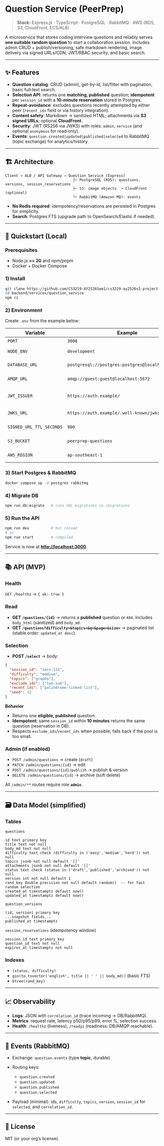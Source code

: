 # Question Service (PeerPrep)

> **Stack:** Express.js · TypeScript · PostgreSQL · RabbitMQ · AWS (RDS, S3, CloudFront, ECS/ALB)

A microservice that stores coding interview questions and reliably serves **one suitable random question** to start a collaboration session. Includes admin CRUD + publish/versioning, safe markdown rendering, image delivery via signed URLs/CDN, JWT/RBAC security, and basic search.

---

## ✨ Features

* **Question catalog**: CRUD (admin), get-by-id, list/filter with pagination, basic full‑text search.
* **Selection API**: returns one **matching, published** question; **idempotent** per `session_id` with a **10‑minute reservation** stored in Postgres.
* **Repeat‑avoidance**: excludes questions recently attempted by either peer (`recent_ids` field or via history integration).
* **Content safety**: Markdown → sanitized HTML; attachments via **S3 signed URLs**; optional **CloudFront**.
* **Security**: JWT (RS256 via JWKS) with roles: `admin`, `service` (and optional `anonymous` for read‑only).
* **Events**: `question.created|updated|published|selected` to RabbitMQ (topic exchange) for analytics/history.

---

## 🏗 Architecture

```
Client → ALB / API Gateway → Question Service (Express)
                               ├─ PostgreSQL (RDS): questions, versions, session_reservations
                               ├─ S3: image objects  → CloudFront (optional)
                               └─ RabbitMQ (Amazon MQ): events
```

* **No Redis required**: idempotency/reservations are persisted in Postgres for simplicity.
* **Search**: Postgres FTS (upgrade path to OpenSearch/Elastic if needed).

---

## 🚀 Quickstart (Local)

### Prerequisites

* Node.js **>= 20** and npm/pnpm
* Docker + Docker Compose

### 1) Install

```bash
git clone https://github.com/CS3219-AY2526Sem1/cs3219-ay2526s1-project-g04.git
cd backend/services/question_service
npm ci
```

### 2) Environment

Create `.env` from the example below:

| Variable                 | Example                                            | Notes                  |
| ------------------------ | -------------------------------------------------- | ---------------------- |
| `PORT`                   | `3000`                                             | Service port           |
| `NODE_ENV`               | `development`                                      | `production` in prod   |
| `DATABASE_URL`           | `postgresql://postgres:postgres@localhost:5432/qs` | Postgres DSN           |
| `AMQP_URL`               | `amqp://guest:guest@localhost:5672`                | RabbitMQ connection    |
| `JWT_ISSUER`             | `https://auth.example/`                            | Token issuer to verify |
| `JWKS_URL`               | `https://auth.example/.well-known/jwks.json`       | Public keys (RS256)    |
| `SIGNED_URL_TTL_SECONDS` | `900`                                              | Default: 15 minutes    |
| `S3_BUCKET`              | `peerprep-questions`                               | Bucket for attachments |
| `AWS_REGION`             | `ap-southeast-1`                                   | Region for S3/signing  |

### 3) Start Postgres & RabbitMQ

```bash
docker compose up -d postgres rabbitmq
```

### 4) Migrate DB

```bash
npm run db:migrate   # runs SQL migrations in /migrations
```

### 5) Run the API

```bash
npm run dev          # hot reload
# or
npm run start        # compiled
```

Service is now at **[http://localhost:3000](http://localhost:3000)**.

---

## 📚 API (MVP)

### Health

`GET /healthz` → `{ ok: true }`

### Read

* **GET `/questions/{id}`** → returns a **published** question or `404`. Includes `body_html` (sanitized) and `body_md`.
* **GET `/questions?difficulty=&topics=&q=&page=&size=`** → paginated list (stable order: `updated_at desc`).

### Selection

* **POST `/select`** → body:

```json
{
  "session_id": "sess-123",
  "difficulty": "medium",
  "topics": ["graphs"],
  "exclude_ids": ["two-sum"],
  "recent_ids": ["palindrome-linked-list"],
  "seed": 42
}
```

**Behavior**

* Returns one **eligible, published** question.
* **Idempotent**: same `session_id` within **10 minutes** returns the same question (reservation in DB).
* Respects `exclude_ids`/`recent_ids` when possible; falls back if the pool is too small.

### Admin (if enabled)

* `POST /admin/questions` → create (`draft`)
* `PATCH /admin/questions/{id}` → edit
* `POST /admin/questions/{id}/publish` → publish & version
* `DELETE /admin/questions/{id}` → archive (soft delete)

All `/admin/**` routes require role **`admin`**.

---

## 🗃 Data Model (simplified)

### Tables

`questions`

```
id text primary key
title text not null
body_md text not null
difficulty text check (difficulty in ('easy','medium','hard')) not null
topics jsonb not null default '[]'
attachments jsonb not null default '[]'
status text check (status in ('draft','published','archived')) not null
version int not null default 1
rand_key double precision not null default random()  -- for fast random selection
created_at timestamptz default now()
updated_at timestamptz default now()
```

`question_versions`

```
(id, version) primary key
...snapshot fields...
published_at timestamptz
```

`session_reservations` (idempotency window)

```
session_id text primary key
question_id text not null
expires_at timestamptz not null
```

### Indexes

* `(status, difficulty)`
* `gin(to_tsvector('english', title || ' ' || body_md))` (basic FTS)
* `btree(rand_key)`

---


## 📈 Observability

* **Logs**: JSON with `correlation_id` (trace incoming → DB/RabbitMQ).
* **Metrics**: request rate, latency p50/p95/p99, error %, selection success.
* **Health**: `/healthz` (liveness), `/readyz` (readiness: DB/AMQP reachable).

---

## 🔁 Events (RabbitMQ)

* Exchange: `question.events` (type **topic**, durable)
* Routing keys:

  * `question.created`
  * `question.updated`
  * `question.published`
  * `question.selected`
* Payload (minimal): ids, `difficulty`, `topics`, `version`, `session_id` for `selected`, and `correlation_id`.

---

## 📄 License

MIT (or your org’s license).
